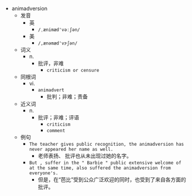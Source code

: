 - animadversion
  - 发音
    - 英
      - `/ˌænimæd'vəːʃən/`
    - 美
      - `/,ænəmæd'vɝʃən/`
  - 词义
    - n.
      - 批评，非难
        - `criticism or censure `
  - 同根词
    - vi.
      - `animadvert`
        - 批判；非难；责备
  - 近义词
    - n.
      - 批评；非难；评语
        - `criticism`
        - `comment`
  - 例句
    - `The teacher gives public recognition, the animadversion has never appeared her name as well.`
      - 老师表扬、 批评也从未出现过她的名字。
    - `But , suffer in the " Barbie " public extensive welcome of at the same time, also suffered the animadversion from everyone's.`
      - 但是，在“芭比”受到公众广泛欢迎的同时，也受到了来自各方面的批评。

